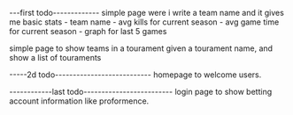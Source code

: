---first todo-------------
simple page were i write a team name and it gives me basic stats
    - team name
    - avg kills for current season
    - avg game time for current season
    - graph for last 5 games

simple page to show teams in a tourament given a tourament name, and show a list of touraments

-----2d todo---------------------------
homepage to welcome users.


------------last todo-------------------------
login page to show betting account information like proformence.